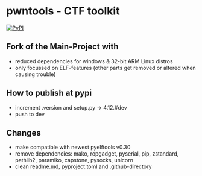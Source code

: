 # pwntools - CTF toolkit

[![PyPI](https://img.shields.io/pypi/v/pwntools-elf-only?style=flat)](https://pypi.org/project/pwntools-elf-only/)

## Fork of the Main-Project with
 
- reduced dependencies for windows & 32-bit ARM Linux distros
- only focussed on ELF-features (other parts get removed or altered when causing trouble)

## How to publish at pypi

- increment .version and setup.py -> 4.12.#dev
- push to dev

## Changes

- make compatible with newest pyelftools v0.30
- remove dependencies: mako, ropgadget, pyserial, pip, zstandard, pathlib2, paramiko, capstone, pysocks, unicorn
- clean readme.md, pyproject.toml and .github-directory
